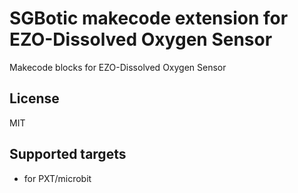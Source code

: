 # SGBotic makecode extension for EZO-Dissolved Oxygen Sensor

Makecode blocks for EZO-Dissolved Oxygen Sensor

## License

MIT

## Supported targets

* for PXT/microbit
